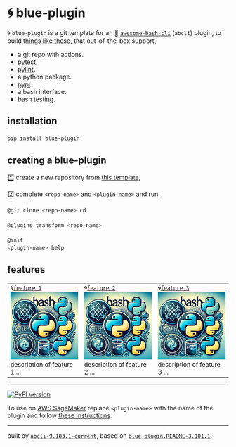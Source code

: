 # 🌀 blue-plugin

🌀 `blue-plugin` is a git template for an 🚀 [`awesome-bash-cli`](https://github.com/kamangir/awesome-bash-cli) (`abcli`) plugin, to build [things like these](https://github.com/kamangir?tab=repositories), that out-of-the-box support,

- a git repo with actions.
- [pytest](https://docs.pytest.org/).
- [pylint](https://pypi.org/project/pylint/).
- a python package.
- [pypi](https://pypi.org/).
- a bash interface.
- bash testing.

## installation

```bash
pip install blue-plugin
```

## creating a blue-plugin

1️⃣ create a new repository from [this template](https://github.com/kamangir/blue-plugin),

2️⃣ complete `<repo-name>` and `<plugin-name>` and run,

```bash
@git clone <repo-name> cd

@plugins transform <repo-name>

@init
<plugin-name> help
```

## features

|   |   |   |
| --- | --- | --- |
| 🌀[`feature 1`](#) [![image](https://github.com/kamangir/assets/raw/main/blue-plugin/marquee.png?raw=true)](#) description of feature 1 ... | 🌀[`feature 2`](#) [![image](https://github.com/kamangir/assets/raw/main/blue-plugin/marquee.png?raw=true)](#) description of feature 2 ... | 🌀[`feature 3`](#) [![image](https://github.com/kamangir/assets/raw/main/blue-plugin/marquee.png?raw=true)](#) description of feature 3 ... |

---

[![PyPI version](https://img.shields.io/pypi/v/blue-plugin.svg)](https://pypi.org/project/blue-plugin/)

To use on [AWS SageMaker](https://aws.amazon.com/sagemaker/) replace `<plugin-name>` with the name of the plugin and follow [these instructions](https://github.com/kamangir/notebooks-and-scripts/blob/main/SageMaker.md).


---
built by [`abcli-9.183.1-current`](https://github.com/kamangir/awesome-bash-cli), based on [`blue_plugin.README-3.101.1`](https://github.com/kamangir/blue-plugin).
